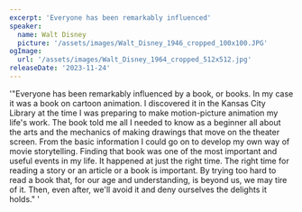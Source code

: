 ```yaml
---
excerpt: 'Everyone has been remarkably influenced'
speaker:
  name: Walt Disney
  picture: '/assets/images/Walt_Disney_1946_cropped_100x100.JPG'
ogImage:
  url: '/assets/images/Walt_Disney_1964_cropped_512x512.jpg'
releaseDate: '2023-11-24'
---
```


'"Everyone has been remarkably influenced by a book, or books. In my case it was a book on cartoon animation. I discovered it in the Kansas City Library at the time I was preparing to make motion-picture animation my life's work. The book told me all I needed to know as a beginner all about the arts and the mechanics of making drawings that move on the theater screen. From the basic information I could go on to develop my own way of movie storytelling. Finding that book was one of the most important and useful events in my life. It happened at just the right time. The right time for reading a story or an article or a book is important. By trying too hard to read a book that, for our age and understanding, is beyond us, we may tire of it. Then, even after, we'll avoid it and deny ourselves the delights it holds."'
